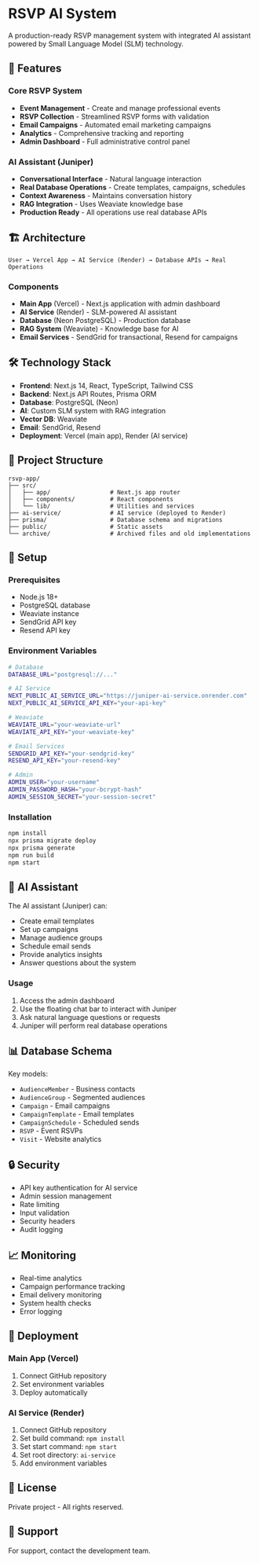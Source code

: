 # RSVP AI System

A production-ready RSVP management system with integrated AI assistant powered by Small Language Model (SLM) technology.

## 🚀 Features

### Core RSVP System
- **Event Management** - Create and manage professional events
- **RSVP Collection** - Streamlined RSVP forms with validation
- **Email Campaigns** - Automated email marketing campaigns
- **Analytics** - Comprehensive tracking and reporting
- **Admin Dashboard** - Full administrative control panel

### AI Assistant (Juniper)
- **Conversational Interface** - Natural language interaction
- **Real Database Operations** - Create templates, campaigns, schedules
- **Context Awareness** - Maintains conversation history
- **RAG Integration** - Uses Weaviate knowledge base
- **Production Ready** - All operations use real database APIs

## 🏗️ Architecture

```
User → Vercel App → AI Service (Render) → Database APIs → Real Operations
```

### Components
- **Main App** (Vercel) - Next.js application with admin dashboard
- **AI Service** (Render) - SLM-powered AI assistant
- **Database** (Neon PostgreSQL) - Production database
- **RAG System** (Weaviate) - Knowledge base for AI
- **Email Services** - SendGrid for transactional, Resend for campaigns

## 🛠️ Technology Stack

- **Frontend**: Next.js 14, React, TypeScript, Tailwind CSS
- **Backend**: Next.js API Routes, Prisma ORM
- **Database**: PostgreSQL (Neon)
- **AI**: Custom SLM system with RAG integration
- **Vector DB**: Weaviate
- **Email**: SendGrid, Resend
- **Deployment**: Vercel (main app), Render (AI service)

## 📁 Project Structure

```
rsvp-app/
├── src/
│   ├── app/                 # Next.js app router
│   ├── components/          # React components
│   └── lib/                 # Utilities and services
├── ai-service/              # AI service (deployed to Render)
├── prisma/                  # Database schema and migrations
├── public/                  # Static assets
└── archive/                 # Archived files and old implementations
```

## 🔧 Setup

### Prerequisites
- Node.js 18+
- PostgreSQL database
- Weaviate instance
- SendGrid API key
- Resend API key

### Environment Variables
```bash
# Database
DATABASE_URL="postgresql://..."

# AI Service
NEXT_PUBLIC_AI_SERVICE_URL="https://juniper-ai-service.onrender.com"
NEXT_PUBLIC_AI_SERVICE_API_KEY="your-api-key"

# Weaviate
WEAVIATE_URL="your-weaviate-url"
WEAVIATE_API_KEY="your-weaviate-key"

# Email Services
SENDGRID_API_KEY="your-sendgrid-key"
RESEND_API_KEY="your-resend-key"

# Admin
ADMIN_USER="your-username"
ADMIN_PASSWORD_HASH="your-bcrypt-hash"
ADMIN_SESSION_SECRET="your-session-secret"
```

### Installation
```bash
npm install
npx prisma migrate deploy
npx prisma generate
npm run build
npm start
```

## 🤖 AI Assistant

The AI assistant (Juniper) can:
- Create email templates
- Set up campaigns
- Manage audience groups
- Schedule email sends
- Provide analytics insights
- Answer questions about the system

### Usage
1. Access the admin dashboard
2. Use the floating chat bar to interact with Juniper
3. Ask natural language questions or requests
4. Juniper will perform real database operations

## 📊 Database Schema

Key models:
- `AudienceMember` - Business contacts
- `AudienceGroup` - Segmented audiences
- `Campaign` - Email campaigns
- `CampaignTemplate` - Email templates
- `CampaignSchedule` - Scheduled sends
- `RSVP` - Event RSVPs
- `Visit` - Website analytics

## 🔒 Security

- API key authentication for AI service
- Admin session management
- Rate limiting
- Input validation
- Security headers
- Audit logging

## 📈 Monitoring

- Real-time analytics
- Campaign performance tracking
- Email delivery monitoring
- System health checks
- Error logging

## 🚀 Deployment

### Main App (Vercel)
1. Connect GitHub repository
2. Set environment variables
3. Deploy automatically

### AI Service (Render)
1. Connect GitHub repository
2. Set build command: `npm install`
3. Set start command: `npm start`
4. Set root directory: `ai-service`
5. Add environment variables

## 📝 License

Private project - All rights reserved.

## 🤝 Support

For support, contact the development team.



